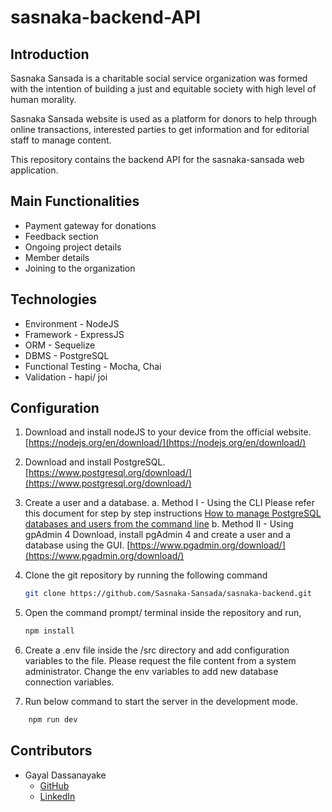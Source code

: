 
# sasnaka-backend-API
## Introduction
Sasnaka Sansada is a charitable social service organization was formed with the intention of building a just and equitable society with high level of human morality. 

Sasnaka Sansada website is used as a platform for donors to help through online transactions, interested parties to get information and for editorial staff to manage content.

This repository contains the backend API for the sasnaka-sansada web application. 

## Main Functionalities
- Payment gateway for donations
- Feedback section
- Ongoing project details
- Member details
- Joining to the organization

## Technologies
- Environment - NodeJS
- Framework - ExpressJS
- ORM - Sequelize
- DBMS - PostgreSQL
- Functional Testing - Mocha, Chai
- Validation - hapi/ joi

##  Configuration
1. Download and install nodeJS to your device from the official website.
[https://nodejs.org/en/download/](https://nodejs.org/en/download/)
2. Download and install PostgreSQL.
[https://www.postgresql.org/download/](https://www.postgresql.org/download/)
3. Create a user and a database.
	a. Method I - Using the CLI 
		Please refer this document for step by step instructions
		[How to manage PostgreSQL databases and users from the command line](https://www.a2hosting.com/kb/developer-corner/postgresql/managing-postgresql-databases-and-users-from-the-command-line)
	b. Method II - Using gpAdmin 4
	Download, install pgAdmin 4 and create a user and a database using the GUI.
	[https://www.pgadmin.org/download/](https://www.pgadmin.org/download/)
		 
4. Clone the git repository by running the following command
	```bash
	git clone https://github.com/Sasnaka-Sansada/sasnaka-backend.git
	```
5. Open the command prompt/ terminal inside the repository and run, 
	```bash 
	npm install
	```
6. Create a .env file inside the /src  directory and add configuration variables to the file. Please request the file content from a system administrator. 
Change the env variables to add new database connection variables.
7.  Run below command to start the server in the development mode.
```bash 
	npm run dev
```

## Contributors
- Gayal Dassanayake 
	- [GitHub](https://github.com/gayaldassanayake)
	- [LinkedIn](https://www.linkedin.com/in/gayal-dassanayake/)
